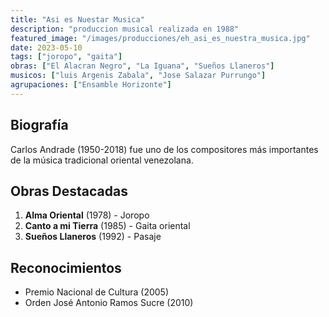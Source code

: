 ```yaml
---
title: "Asi es Nuestar Musica"
description: "produccion musical realizada en 1988"
featured_image: "/images/producciones/eh_asi_es_nuestra_musica.jpg"
date: 2023-05-10
tags: ["joropo", "gaita"]
obras: ["El Alacran Negro", "La Iguana", "Sueños Llaneros"]
musicos: ["luis Argenis Zabala", "Jose Salazar Purrungo"]
agrupaciones: ["Ensamble Horizonte"]
---
```


## Biografía

Carlos Andrade (1950-2018) fue uno de los compositores más importantes de la música tradicional oriental venezolana.

## Obras Destacadas

1. **Alma Oriental** (1978) - Joropo
2. **Canto a mi Tierra** (1985) - Gaita oriental
3. **Sueños Llaneros** (1992) - Pasaje

## Reconocimientos

- Premio Nacional de Cultura (2005)
- Orden José Antonio Ramos Sucre (2010)